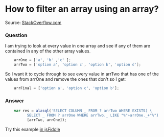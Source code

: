 # How to filter an array using an array?

Source: [StackOverflow.com]()

### Question

I am trying to look at every value in one array and see if any of them are contained in any of the other array values.
```js
    arrOne = ['a', 'b' ,'c' ];
    arrTwo = ['option a', 'option c', 'option b', 'option d'];
```
So I want it to cycle through to see every value in arrTwo that has one of the values from arrOne and remove the ones that don't so I get:
```js    
    arrFinal = ['option a', 'option c', 'option b'];
```
### Answer

```js
    var res = alasql('SELECT COLUMN _ FROM ? arrTwo WHERE EXISTS( \
          SELECT _ FROM ? arrOne WHERE arrTwo._ LIKE "%"+arrOne._+"%")',
          [arrTwo, arrOne]);
```
Try this example [in jsFiddle](http://jsfiddle.net/agershun/11gd86nx/2/)